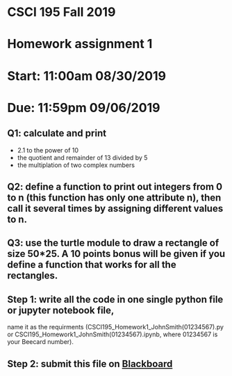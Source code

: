 # CSCI 195 Fall 2019
# Homework assignment 1
# Start: 11:00am 08/30/2019
# Due:   11:59pm 09/06/2019 


## Q1: calculate and print 
+ 2.1 to the power of 10
+ the quotient and remainder of 13 divided by 5
+ the multiplation of two complex numbers
## Q2: define a function to print out integers from 0 to n (this function has only one attribute **n**), then call it several times by assigning different values to n.

## Q3: use the **turtle** module to draw a rectangle of size 50*25. A 10 points bonus will be given if you define a function that works for all the rectangles.


## Step 1: write all the code in one single **python file or jupyter notebook file**, 
   name it as the requirments (CSCI195_Homework1_JohnSmith(01234567).py or CSCI195_Homework1_JohnSmith(01234567).ipynb, where
   01234567 is your Beecard number).
## Step 2: submit this file on [Blackboard](https://blackboard.sau.edu)




